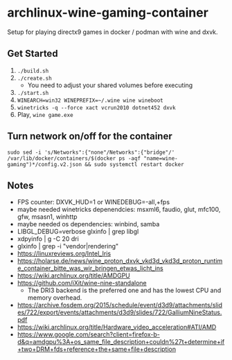 # archlinux-wine-gaming-container

Setup for playing directx9 games in docker / podman with wine and dxvk.

## Get Started
1. `./build.sh`
2. `./create.sh`
    - You need to adjust your shared volumes before executing
3. `./start.sh`
3. `WINEARCH=win32 WINEPREFIX=~/.wine wine wineboot`
4. `winetricks -q --force xact vcrun2010 dotnet452 dxvk`
5. Play, `wine game.exe`

## Turn network on/off for the container
`sudo sed -i 's/Networks":{"none"/Networks":{"bridge"/' /var/lib/docker/containers/$(docker ps -aqf "name=wine-gaming")*/config.v2.json && sudo systemctl restart docker`

## Notes
- FPS counter: DXVK_HUD=1 or WINEDEBUG=-all,+fps
- maybe needed winetricks depenendcies: msxml6, faudio, glut, mfc100, gfw, msasn1, winhttp
- maybe needed os dependencies: winbind, samba
- LIBGL_DEBUG=verbose glxinfo | grep libgl
- xdpyinfo | g -C 20 dri
- glxinfo | grep -i "vendor\|rendering"
- https://linuxreviews.org/Intel_Iris
- https://holarse.de/news/wine_proton_dxvk_vkd3d_vkd3d_proton_runtime_container_bitte_was_wir_bringen_etwas_licht_ins
- https://wiki.archlinux.org/title/AMDGPU
- https://github.com/iXit/wine-nine-standalone
    - The DRI3 backend is the preferred one and has the lowest CPU and memory overhead.
- https://archive.fosdem.org/2015/schedule/event/d3d9/attachments/slides/722/export/events/attachments/d3d9/slides/722/GalliumNineStatus.pdf
- https://wiki.archlinux.org/title/Hardware_video_acceleration#ATI/AMD
- https://www.google.com/search?client=firefox-b-d&q=amdgpu%3A+os_same_file_description+couldn%27t+determine+if+two+DRM+fds+reference+the+same+file+description
